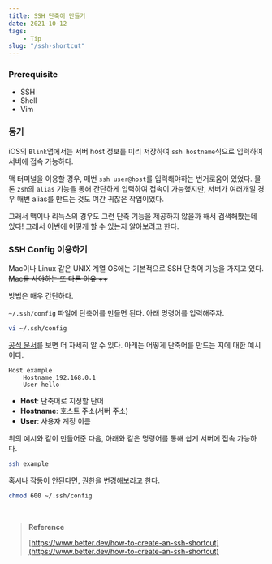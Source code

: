 ```yaml
---
title: SSH 단축어 만들기
date: 2021-10-12
tags:
	- Tip
slug: "/ssh-shortcut"
---
```


### Prerequisite

- SSH
- Shell
- Vim

### 동기

iOS의 `Blink`앱에서는 서버 host 정보를 미리 저장하여 `ssh hostname`식으로 입력하여 서버에 접속 가능하다. 

맥 터미널을 이용할 경우, 매번 `ssh user@host`를 입력해야하는 번거로움이 있었다. 물론 `zsh`의 `alias` 기능을 통해 간단하게 입력하여 접속이 가능했지만, 서버가 여러개일 경우 매번 alias를 만드는 것도 여간 귀찮은 작업이었다. 

그래서 맥이나 리눅스의 경우도 그런 단축 기능을 제공하지 않을까 해서 검색해봤는데 있다! 그래서 이번에 어떻게 할 수 있는지 알아보려고 한다.

### SSH Config 이용하기

Mac이나 Linux 같은 UNIX 계열 OS에는 기본적으로 SSH 단축어 기능을 가지고 있다. ~~Mac을 사야하는 또 다른 이유 ++~~

방법은 매우 간단하다.

`~/.ssh/config` 파일에 단축어를 만들면 된다. 아래 명령어를 입력해주자.

```bash
vi ~/.ssh/config
```

[공식 문서](http://man.openbsd.org/cgi-bin/man.cgi/OpenBSD-current/man5/ssh_config.5?query=ssh_config&sec=5)를 보면 더 자세히 알 수 있다. 아래는 어떻게 단축어를 만드는 지에 대한 예시이다.

```
Host example
	Hostname 192.168.0.1
	User hello
```

- **Host**: 단축어로 지정할 단어
- **Hostname**: 호스트 주소(서버 주소)
- **User**: 사용자 계정 이름

위의 예시와 같이 만들어준 다음, 아래와 같은 명령어를 통해 쉽게 서버에 접속 가능하다.

```bash
ssh example
```

혹시나 작동이 안된다면, 권한을 변경해보라고 한다.

```bash
chmod 600 ~/.ssh/config
```

<br/>

> **Reference**
>
> [https://www.better.dev/how-to-create-an-ssh-shortcut](https://www.better.dev/how-to-create-an-ssh-shortcut)